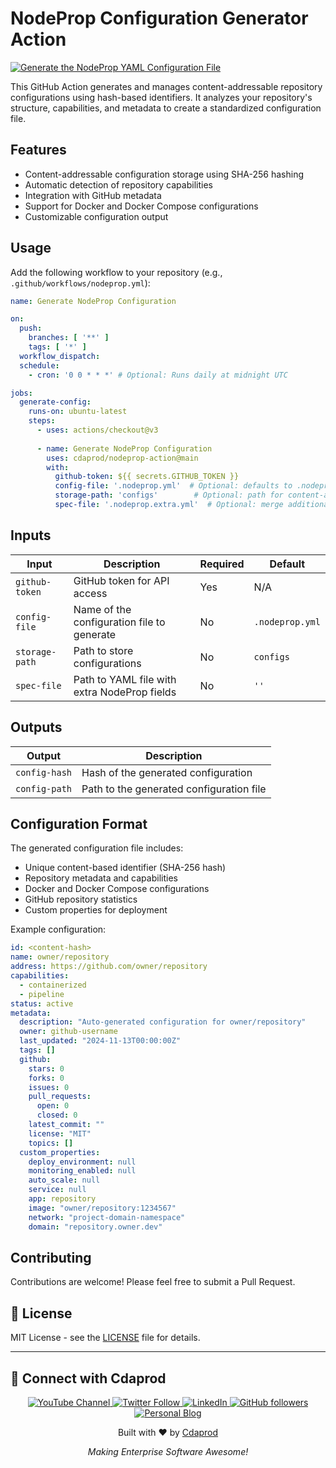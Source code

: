 
# NodeProp Configuration Generator Action

[![Generate the NodeProp YAML Configuration File](https://github.com/Cdaprod/nodeprop-action/actions/workflows/generate-nodeprop.yml/badge.svg)](https://github.com/Cdaprod/nodeprop-action/actions/workflows/generate-nodeprop.yml)

This GitHub Action generates and manages content-addressable repository configurations using hash-based identifiers. It analyzes your repository's structure, capabilities, and metadata to create a standardized configuration file.

## Features

- Content-addressable configuration storage using SHA-256 hashing
- Automatic detection of repository capabilities
- Integration with GitHub metadata
- Support for Docker and Docker Compose configurations
- Customizable configuration output

## Usage

Add the following workflow to your repository (e.g., `.github/workflows/nodeprop.yml`):

```yaml
name: Generate NodeProp Configuration

on:
  push:
    branches: [ '**' ]
    tags: [ '*' ]
  workflow_dispatch:
  schedule:
    - cron: '0 0 * * *' # Optional: Runs daily at midnight UTC

jobs:
  generate-config:
    runs-on: ubuntu-latest
    steps:
      - uses: actions/checkout@v3
      
      - name: Generate NodeProp Configuration
        uses: cdaprod/nodeprop-action@main
        with:
          github-token: ${{ secrets.GITHUB_TOKEN }}
          config-file: '.nodeprop.yml'  # Optional: defaults to .nodeprop.yml
          storage-path: 'configs'        # Optional: path for content-addressable storage
          spec-file: '.nodeprop.extra.yml'  # Optional: merge additional fields
```

## Inputs

| Input | Description | Required | Default |
|-------|-------------|----------|---------|
| `github-token` | GitHub token for API access | Yes | N/A |
| `config-file` | Name of the configuration file to generate | No | `.nodeprop.yml` |
| `storage-path` | Path to store configurations | No | `configs` |
| `spec-file` | Path to YAML file with extra NodeProp fields | No | `''` |

## Outputs

| Output | Description |
|--------|-------------|
| `config-hash` | Hash of the generated configuration |
| `config-path` | Path to the generated configuration file |

## Configuration Format

The generated configuration file includes:

- Unique content-based identifier (SHA-256 hash)
- Repository metadata and capabilities
- Docker and Docker Compose configurations
- GitHub repository statistics
- Custom properties for deployment

Example configuration:

```yaml
id: <content-hash>
name: owner/repository
address: https://github.com/owner/repository
capabilities:
  - containerized
  - pipeline
status: active
metadata:
  description: "Auto-generated configuration for owner/repository"
  owner: github-username
  last_updated: "2024-11-13T00:00:00Z"
  tags: []
  github:
    stars: 0
    forks: 0
    issues: 0
    pull_requests:
      open: 0
      closed: 0
    latest_commit: ""
    license: "MIT"
    topics: []
  custom_properties:
    deploy_environment: null
    monitoring_enabled: null
    auto_scale: null
    service: null
    app: repository
    image: "owner/repository:1234567"
    network: "project-domain-namespace"
    domain: "repository.owner.dev"
```

## Contributing

Contributions are welcome! Please feel free to submit a Pull Request.

## 📜 License

MIT License - see the [LICENSE](LICENSE) file for details.

---

## 👥 Connect with Cdaprod

<div align="center">
  <p>
    <a href="https://youtube.com/@Cdaprod">
      <img src="https://img.shields.io/badge/YouTube-FF0000?style=for-the-badge&logo=youtube&logoColor=white" alt="YouTube Channel" />
    </a>
    <a href="https://twitter.com/cdasmktcda">
      <img src="https://img.shields.io/badge/Twitter-1DA1F2?style=for-the-badge&logo=twitter&logoColor=white" alt="Twitter Follow" />
    </a>
    <a href="https://www.linkedin.com/in/cdasmkt">
      <img src="https://img.shields.io/badge/LinkedIn-0077B5?style=for-the-badge&logo=linkedin&logoColor=white" alt="LinkedIn" />
    </a>
    <a href="https://github.com/Cdaprod">
      <img src="https://img.shields.io/badge/GitHub-100000?style=for-the-badge&logo=github&logoColor=white" alt="GitHub followers" />
    </a>
    <a href="https://sanity.cdaprod.dev">
      <img src="https://img.shields.io/badge/Blog-FF5722?style=for-the-badge&logo=blogger&logoColor=white" alt="Personal Blog" />
    </a>
  </p>
</div>

<div align="center">
  <p>Built with ❤️ by <a href="https://github.com/Cdaprod">Cdaprod</a></p>
  <p><em>Making Enterprise Software Awesome!</em></p>
</div>
